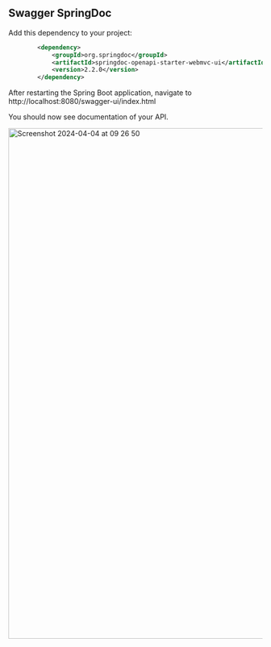 ## Swagger SpringDoc






Add this dependency to your project:

```xml
		<dependency>
			<groupId>org.springdoc</groupId>
			<artifactId>springdoc-openapi-starter-webmvc-ui</artifactId>
			<version>2.2.0</version>
		</dependency>
```

After restarting the Spring Boot application, navigate to http://localhost:8080/swagger-ui/index.html

You should now see documentation of your API.



<img width="1014" alt="Screenshot 2024-04-04 at 09 26 50" src="https://github.com/louisBerlin/Cheat_Sheet/assets/80892116/ffc0a075-52ca-49a9-bf41-5ff9b56a3d4d">
